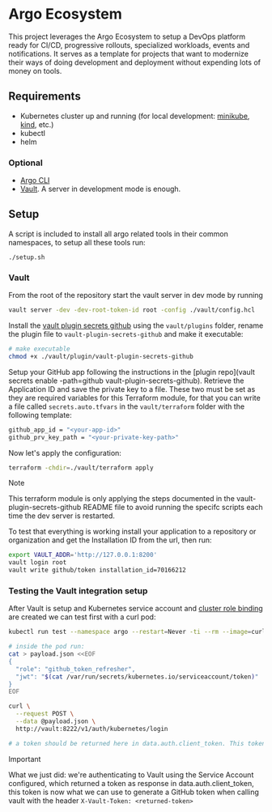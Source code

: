# Argo Ecosystem
This project leverages the Argo Ecosystem to setup a DevOps platform ready for CI/CD, progressive rollouts, specialized workloads, events and notifications. It serves as a template for projects that want to modernize their ways of doing development and deployment without expending lots of money on tools.

## Requirements

- Kubernetes cluster up and running (for local development: [minikube](https://minikube.sigs.k8s.io/docs/start), [kind](https://kind.sigs.k8s.io/), etc.)
- kubectl
- helm

### Optional
- [Argo CLI](https://github.com/argoproj/argo-workflows/releases/)
- [Vault](https://developer.hashicorp.com/vault/install). A server in development mode is enough.

## Setup

A script is included to install all argo related tools in their common namespaces, to setup all these tools run:

```
./setup.sh
```

### Vault 

From the root of the repository start the vault server in dev mode by running

```sh
vault server -dev -dev-root-token-id root -config ./vault/config.hcl
```

Install the [vault plugin secrets github](https://github.com/martinbaillie/vault-plugin-secrets-github?tab=readme-ov-file#installation) using the `vault/plugins` folder, rename the plugin file to `vault-plugin-secrets-github` and make it executable:

```sh
# make executable
chmod +x ./vault/plugin/vault-plugin-secrets-github
```

Setup your GitHub app following the instructions in the [plugin repo](vault secrets enable -path=github vault-plugin-secrets-github). Retrieve the Application ID and save the private key to a file. These two must be set as they are required variables for this Terraform module, for that you can write a file called `secrets.auto.tfvars` in the `vault/terraform` folder with the following template:

```sh
github_app_id = "<your-app-id>"
github_prv_key_path = "<your-private-key-path>"

```

Now let's apply the configuration:

```sh
terraform -chdir=./vault/terraform apply 
```

> [!NOTE]
> This terraform module is only applying the steps documented in the vault-plugin-secrets-github README file to avoid running the specifc scripts each time the dev server is restarted.

To test that everything is working install your application to a repository or organization and get the Installation ID from the url, then run:

```sh
export VAULT_ADDR='http://127.0.0.1:8200'
vault login root
vault write github/token installation_id=70166212
```

### Testing the Vault integration setup

After Vault is setup and Kubernetes service account and [cluster role binding](https://developer.hashicorp.com/vault/docs/auth/kubernetes#configuring-kubernetes) are created we can test first with a curl pod:

```sh
kubectl run test --namespace argo --restart=Never -ti --rm --image=curlimages/curl --overrides='{ "apiVersion": "v1", "spec": { "serviceAccountName": "vault-updater-sa", "automountServiceAccountToken": true } }' --command -- /bin/sh

# inside the pod run:
cat > payload.json <<EOF
{
  "role": "github_token_refresher",
  "jwt": "$(cat /var/run/secrets/kubernetes.io/serviceaccount/token)"
}
EOF

curl \
  --request POST \
  --data @payload.json \
  http://vault:8222/v1/auth/kubernetes/login

# a token should be returned here in data.auth.client_token. This token can now in turn be used to get a GitHub token
```

> [!IMPORTANT]
> What we just did: we're authenticating to Vault using the Service Account configured, which returned a token as response in data.auth.client_token, this token is now what we can use to generate a GitHub token when calling vault with the header `X-Vault-Token: <returned-token>`
